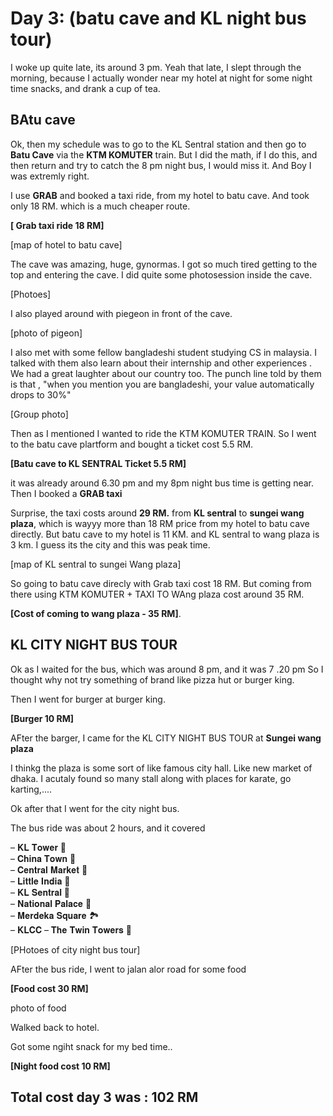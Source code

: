 # Day 3: (batu cave and KL night bus tour)

I woke up quite late, its around 3 pm. Yeah that late, I slept through the morning, because I actually wonder near my hotel at night for some night time snacks, and drank a cup of tea.


## BAtu cave 

Ok, then my schedule was to go to the KL Sentral station and then go to **Batu Cave** via the **KTM KOMUTER** train. 
But I did the math, if I do this, and then return and try to catch the 8 pm night bus, I would miss it. And Boy I was extremly right.

I use **GRAB** and booked a taxi ride, from my hotel to batu cave. And took only 18 RM. which is a much cheaper route.

**[  Grab taxi ride 18 RM]**


[map of hotel to batu cave]


The cave was amazing, huge, gynormas. I got so much tired getting to the top and entering the cave. I did quite some photosession inside the cave. 

[Photoes]

I also played around with piegeon in front of the cave. 

[photo of pigeon]

I also met with some fellow bangladeshi student studying CS in malaysia. I talked with them also learn about their internship and other experiences . We had a great laughter about our country too. The punch line told by them is that , "when you mention you are bangladeshi, your value automatically drops to 30%"

[Group photo]




Then as I mentioned I wanted to ride the KTM KOMUTER TRAIN. So I went to the batu cave plartform and bought a ticket cost 5.5 RM.

**[Batu cave to KL SENTRAL Ticket 5.5 RM]**


it was already around 6.30 pm and my 8pm night bus time is getting near.
Then I booked a **GRAB taxi**

Surprise, the taxi costs around **29 RM.**
from **KL sentral** to **sungei wang plaza**,  which is wayyy more than 18 RM price from my hotel to batu cave directly.  But batu cave to my hotel is 11 KM. and KL sentral to wang plaza is 3 km.  I guess its the city and this was peak time.


[map of KL sentral to sungei Wang plaza]

So going to batu cave direcly with Grab taxi cost 18 RM. But coming from there using KTM KOMUTER + TAXI TO WAng plaza cost around 35 RM.


**[Cost of coming to wang plaza - 35 RM]**.


## KL CITY NIGHT BUS TOUR

Ok as I waited for the bus, which was around 8 pm, and it was 7 .20 pm
So I thought why not try something of brand like pizza hut or burger king.


Then I went for burger at burger king. 

**[Burger 10 RM]**

AFter the barger, I came for the KL CITY NIGHT BUS TOUR at **Sungei wang plaza**


I thinkg the plaza is some sort of like famous city hall. Like new market of dhaka.
I acutaly found so many stall along with places for karate, go karting,....



Ok after that I went for the city night bus. 

The bus ride was about 2 hours, and it covered 

– 𝐊𝐋 𝐓𝐨𝐰𝐞𝐫 🗼  
– 𝐂𝐡𝐢𝐧𝐚 𝐓𝐨𝐰𝐧 🏮  
– 𝐂𝐞𝐧𝐭𝐫𝐚𝐥 𝐌𝐚𝐫𝐤𝐞𝐭 🎨  
– 𝐋𝐢𝐭𝐭𝐥𝐞 𝐈𝐧𝐝𝐢𝐚 🎊  
– 𝐊𝐋 𝐒𝐞𝐧𝐭𝐫𝐚𝐥 🚉  
– 𝐍𝐚𝐭𝐢𝐨𝐧𝐚𝐥 𝐏𝐚𝐥𝐚𝐜𝐞 🏰  
– 𝐌𝐞𝐫𝐝𝐞𝐤𝐚 𝐒𝐪𝐮𝐚𝐫𝐞 🏞️  
– 𝐊𝐋𝐂𝐂 – 𝐓𝐡𝐞 𝐓𝐰𝐢𝐧 𝐓𝐨𝐰𝐞𝐫𝐬 🌉


[PHotoes of city night bus tour]


AFter the bus ride, I went to jalan alor road for some food


**[Food cost 30 RM]**


photo of food

Walked back to hotel.

Got some ngiht snack for my bed time..

**[Night food cost 10 RM]**




## Total cost day 3 was : 102 RM


